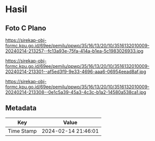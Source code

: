 # Hasil

## Foto C Plano

https://sirekap-obj-formc.kpu.go.id/69ee/pemilu/ppwp/35/16/13/20/10/3516132010009-20240214-213257--fc13a93e-75fa-414a-b1ea-5c1983026933.jpg

https://sirekap-obj-formc.kpu.go.id/69ee/pemilu/ppwp/35/16/13/20/10/3516132010009-20240214-213301--af5ed3f9-9e33-4696-aaa6-06954eead8af.jpg

https://sirekap-obj-formc.kpu.go.id/69ee/pemilu/ppwp/35/16/13/20/10/3516132010009-20240214-213308--0e1c5a39-45a3-4c3c-b1a2-14580a538ca1.jpg


## Metadata

| Key        | Value               |
| ---------- | ------------------- |
| Time Stamp | 2024-02-14 21:46:01 |



